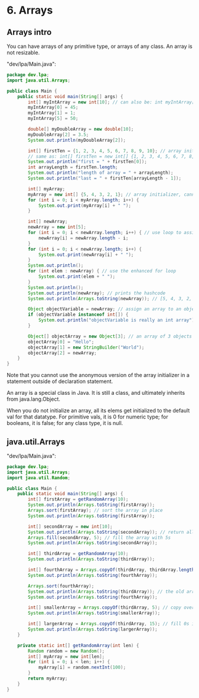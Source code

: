 # 6. Arrays
## Arrays intro
You can have arrays of any primitive type, or arrays of any class. An array is not resizable. 

"dev/lpa/Main.java":
```java
package dev.lpa;
import java.util.Arrays;

public class Main {
    public static void main(String[] args) {
        int[] myIntArray = new int[10]; // can also be: int myIntArray[] = ...
        myIntArray[0] = 45;
        myIntArray[1] = 1;
        myIntArray[5] = 50;

        double[] myDoubleArray = new double[10];
        myDoubleArray[2] = 3.5;
        System.out.println(myDoubleArray[2]);

        int[] firstTen = {1, 2, 3, 4, 5, 6, 7, 8, 9, 10}; // array initializer.
        // same as: int[] firstTen = new int[] {1, 2, 3, 4, 5, 6, 7, 8, 9, 10}; "
        System.out.println("first = " + firstTen[0]);
        int arrayLength = firstTen.length;
        System.out.println("length of array = " + arrayLength);
        System.out.println("last = " + firstTen[arrayLength - 1]);

        int[] myArray;
        myArray = new int[] {5, 4, 3, 2, 1}; // array initializer, cannot omit "int[]" here
        for (int i = 0; i < myArray.length; i++) {
            System.out.print(myArray[i] + " ");
        }

        int[] newArray;
        newArray = new int[5];
        for (int i = 0; i < newArray.length; i++) { // use loop to assign vals
            newArray[i] = newArray.length - i;
        }
        for (int i = 0; i < newArray.length; i++) {
            System.out.print(newArray[i] + " ");
        }
        System.out.println();
        for (int elem : newArray) { // use the enhanced for loop
            System.out.print(elem + " ");
        }
        System.out.println();
        System.out.println(newArray); // prints the hashcode
        System.out.println(Arrays.toString(newArray)); // [5, 4, 3, 2, 1]

        Object objectVariable = newArray; // assign an array to an object variable
        if (objectVariable instanceof int[]) {
            System.out.println("objectVariable is really an int array");
        }

        Object[] objectArray = new Object[3]; // an array of 3 objects
        objectArray[0] = "Hello";
        objectArray[1] = new StringBuilder("World");
        objectArray[2] = newArray;
    }
}

```

Note that you cannot use the anonymous version of the array initializer in a statement outside of declaration statement. 

An array is a special class in Java. It is still a class, and ultimately inherits from java.lang.Object. 

When you do not initialize an array, all its elems get initialized to the default val for that datatype. For primitive vals, it is 0 for numeric type; for booleans, it is false; for any class type, it is null. 

## java.util.Arrays
"dev/lpa/Main.java":
```java
package dev.lpa;
import java.util.Arrays;
import java.util.Random;

public class Main {
    public static void main(String[] args) {
        int[] firstArray = getRandomArray(10);
        System.out.println(Arrays.toString(firstArray));
        Arrays.sort(firstArray); // sort the array in place
        System.out.println(Arrays.toString(firstArray));

        int[] secondArray = new int[10];
        System.out.println(Arrays.toString(secondArray)); // return all 0s
        Arrays.fill(secondArray, 5); // fill the array with 5s
        System.out.println(Arrays.toString(secondArray));

        int[] thirdArray = getRandomArray(10);
        System.out.println(Arrays.toString(thirdArray));

        int[] fourthArray = Arrays.copyOf(thirdArray, thirdArray.length); // this creates a new array, and copy the values over to it.
        System.out.println(Arrays.toString(fourthArray));

        Arrays.sort(fourthArray);
        System.out.println(Arrays.toString(thirdArray)); // the old array is not affected by sorting
        System.out.println(Arrays.toString(fourthArray));

        int[] smallerArray = Arrays.copyOf(thirdArray, 5); // copy over the 1st 5 elems
        System.out.println(Arrays.toString(smallerArray));

        int[] largerArray = Arrays.copyOf(thirdArray, 15); // fill 0s if 15 exceed original array length
        System.out.println(Arrays.toString(largerArray));
    }

    private static int[] getRandomArray(int len) {
        Random random = new Random();
        int[] myArray = new int[len];
        for (int i = 0; i < len; i++) {
            myArray[i] = random.nextInt(100);
        }
        return myArray;
    }
}
```



















































